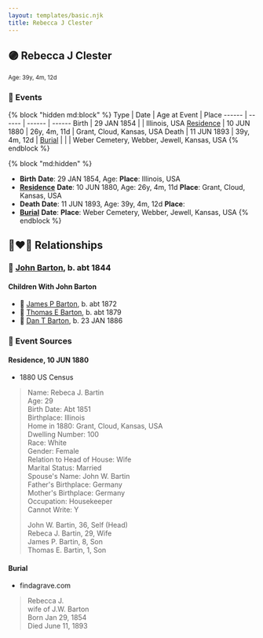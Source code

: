 ```yaml
---
layout: templates/basic.njk
title: Rebecca J Clester
---
```

## 🟣 Rebecca J Clester
<small>Age: 39y, 4m, 12d</small>

### 📆 Events

{% block "hidden md:block" %}
Type | Date | Age at Event | Place
------ | ------ | ------ | ------
Birth | 29 JAN 1854 |  | Illinois, USA
[Residence](#event-event-0) | 10 JUN 1880 | 26y, 4m, 11d | Grant, Cloud, Kansas, USA
Death | 11 JUN 1893 | 39y, 4m, 12d |
[Burial](#event-event-6) |  |  | Weber Cemetery, Webber, Jewell, Kansas, USA
{% endblock %}

{% block "md:hidden" %}
- **Birth**
**Date**: 29 JAN 1854, Age:
**Place**: Illinois, USA
- **[Residence](#event-event-0)**
**Date**: 10 JUN 1880, Age: 26y, 4m, 11d
**Place**: Grant, Cloud, Kansas, USA
- **Death**
**Date**: 11 JUN 1893, Age: 39y, 4m, 12d
**Place**:
- **[Burial](#event-event-6)**
**Date**:
**Place**: Weber Cemetery, Webber, Jewell, Kansas, USA
{% endblock %}

## 👩‍❤️‍👨 Relationships

### 🔵 [John Barton](/people/5/56328061), b. abt 1844

#### Children With John Barton
* 🔵 [James P Barton](/people/6/63115555), b. abt 1872
* 🔵 [Thomas E Barton](/people/1/19666544), b. abt 1879
* 🔵 [Dan T Barton](/people/9/95106328), b. 23 JAN 1886
### 📰 Event Sources

#### <a id="event-event-0"></a> Residence, 10 JUN 1880
* 1880 US Census
>   
  > Name: Rebeca J. Bartin  
  > Age: 29  
  > Birth Date: Abt 1851  
  > Birthplace: Illinois  
  > Home in 1880: Grant, Cloud, Kansas, USA  
  > Dwelling Number: 100  
  > Race: White  
  > Gender: Female  
  > Relation to Head of House: Wife  
  > Marital Status: Married  
  > Spouse's Name: John W. Bartin  
  > Father's Birthplace: Germany  
  > Mother's Birthplace: Germany  
  > Occupation: Housekeeper  
  > Cannot Write: Y  
  >   
  > John W. Bartin, 36, Self (Head)  
  > Rebeca J. Bartin, 29, Wife  
  > James P. Bartin, 8, Son  
  > Thomas E. Bartin, 1, Son  
  >

#### <a id="event-event-6"></a> Burial
* findagrave.com
>   
  > Rebecca J.  
  > wife of J.W. Barton  
  > Born Jan 29, 1854  
  > Died June 11, 1893
